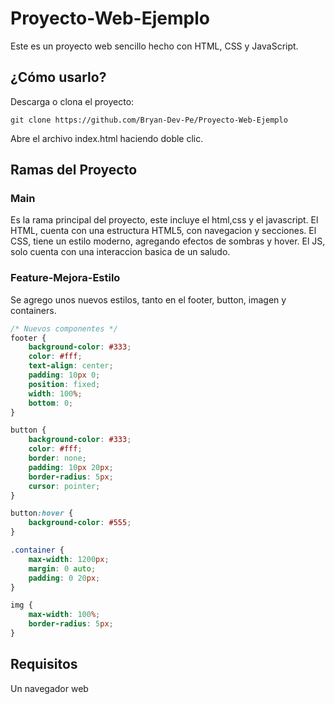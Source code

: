 # Proyecto-Web-Ejemplo

Este es un proyecto web sencillo hecho con HTML, CSS y JavaScript.

## ¿Cómo usarlo?

Descarga o clona el proyecto:

```http
git clone https://github.com/Bryan-Dev-Pe/Proyecto-Web-Ejemplo
```

Abre el archivo index.html haciendo doble clic.

## Ramas del Proyecto

### Main

Es la rama principal del proyecto, este incluye el html,css y el javascript.
El HTML, cuenta con una estructura HTML5, con navegacion y secciones.
El CSS, tiene un estilo moderno, agregando efectos de sombras y hover.
El JS, solo cuenta con una interaccion basica de un saludo.

### Feature-Mejora-Estilo

Se agrego unos nuevos estilos, tanto en el footer, button, imagen y containers.

```css
/* Nuevos componentes */
footer {
    background-color: #333;
    color: #fff;
    text-align: center;
    padding: 10px 0;
    position: fixed;
    width: 100%;
    bottom: 0;
}

button {
    background-color: #333;
    color: #fff;
    border: none;
    padding: 10px 20px;
    border-radius: 5px;
    cursor: pointer;
}

button:hover {
    background-color: #555;
}

.container {
    max-width: 1200px;
    margin: 0 auto;
    padding: 0 20px;
}

img {
    max-width: 100%;
    border-radius: 5px;
}
```

## Requisitos

Un navegador web
